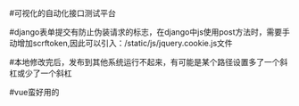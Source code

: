#可视化的自动化接口测试平台

#django表单提交有防止伪装请求的标志，在django中js使用post方法时，需要手动增加scrftoken,因此可以引入：/static/js/jquery.cookie.js文件

#本地修改完后，发布到其他系统运行不起来，有可能是某个路径设置多了一个斜杠或少了一个斜杠

#vue蛮好用的